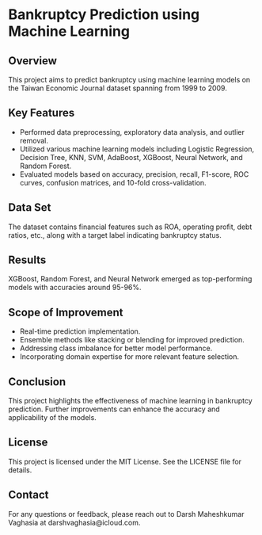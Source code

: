 <!DOCTYPE html>
<html lang="en">
<head>
  <meta charset="UTF-8">
  <meta name="viewport" content="width=device-width, initial-scale=1.0">
  <title>Bankruptcy Prediction using Machine Learning</title>
</head>
<body>
  <h1>Bankruptcy Prediction using Machine Learning</h1>

  <h2>Overview</h2>
  <p>This project aims to predict bankruptcy using machine learning models on the Taiwan Economic Journal dataset spanning from 1999 to 2009.</p>

  <h2>Key Features</h2>
  <ul>
    <li>Performed data preprocessing, exploratory data analysis, and outlier removal.</li>
    <li>Utilized various machine learning models including Logistic Regression, Decision Tree, KNN, SVM, AdaBoost, XGBoost, Neural Network, and Random Forest.</li>
    <li>Evaluated models based on accuracy, precision, recall, F1-score, ROC curves, confusion matrices, and 10-fold cross-validation.</li>
  </ul>

  <h2>Data Set</h2>
  <p>The dataset contains financial features such as ROA, operating profit, debt ratios, etc., along with a target label indicating bankruptcy status.</p>

  <h2>Results</h2>
  <p>XGBoost, Random Forest, and Neural Network emerged as top-performing models with accuracies around 95-96%.</p>

  <h2>Scope of Improvement</h2>
  <ul>
    <li>Real-time prediction implementation.</li>
    <li>Ensemble methods like stacking or blending for improved prediction.</li>
    <li>Addressing class imbalance for better model performance.</li>
    <li>Incorporating domain expertise for more relevant feature selection.</li>
  </ul>

  <h2>Conclusion</h2>
  <p>This project highlights the effectiveness of machine learning in bankruptcy prediction. Further improvements can enhance the accuracy and applicability of the models.</p>

  <h2>License</h2>
  <p>This project is licensed under the MIT License. See the LICENSE file for details.</p>

  <h2>Contact</h2>
  <p>For any questions or feedback, please reach out to Darsh Maheshkumar Vaghasia at darshvaghasia@icloud.com.</p>
</body>
</html>
